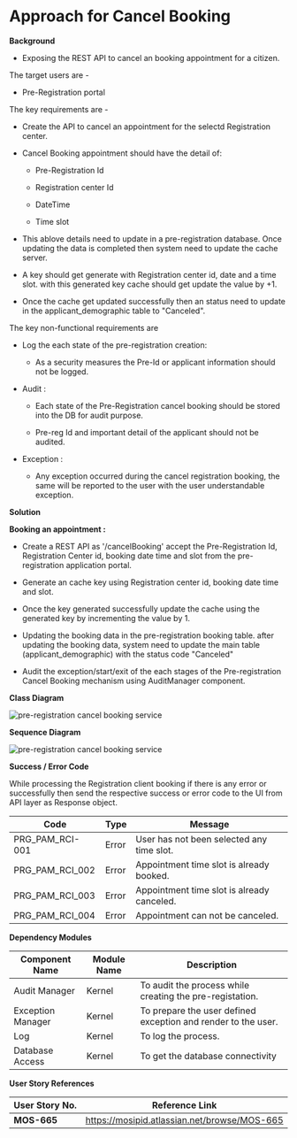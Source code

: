 
# Approach for  Cancel Booking

**Background**
- Exposing the REST API to cancel an booking appointment for a citizen.

The target users are -
   - Pre-Registration portal

The key requirements are -

-   Create the API to cancel an appointment for the selectd Registration center.

-   Cancel Booking appointment should have the detail of:

    -   Pre-Registration Id

    -   Registration center Id

    -   DateTime

    -   Time slot

- This ablove details need to update in a pre-registration database. Once updating the data is completed then system need to update the cache server.

- A key should get generate with Registration center id, date and a time slot. with this generated key cache should get update the value by +1.

-  Once the cache get updated successfully then an status need to update in the applicant_demographic table to "Canceled".

The key non-functional requirements are

-   Log the each state of the pre-registration creation:

    -   As a security measures the Pre-Id or applicant information should
        not be logged.

-   Audit :

    -   Each state of the Pre-Registration cancel booking should be stored into the DB  for audit purpose.

    -   Pre-reg Id and important detail of the applicant should not be audited.

-   Exception :

    -   Any exception occurred during the cancel registration booking, the same will be reported to the user with the user understandable exception.

**Solution**

**Booking an appointment :**

-   Create a REST API as '/cancelBooking' accept the Pre-Registration Id, Registration Center id, booking date time and slot from the pre-registration application portal.

-   Generate an cache key using Registration center id, booking date time and slot.

-   Once the key generated successfully update the cache using the generated key by incrementing the value by 1.

-   Updating the booking data in the pre-registration booking table. after updating the booking data, system need to update the main table (applicant_demographic) with the status code "Canceled"

-   Audit the exception/start/exit of the each stages of the Pre-registration Cancel Booking mechanism using AuditManager component.

**Class Diagram**

![pre-registration cancel booking service](_class_diagram/pre-registration-cancel-booking-service-classDiagram.png)

**Sequence Diagram**

![pre-registration cancel booking service](_sequence_diagram/pre-registration-cancel-booking.png)

**Success / Error Code** 

 While processing the Registration client booking if there is any error or successfully then send the respective success or error code to the UI from API layer as  Response object.

  Code   |       Type  | Message|
-----|----------|-------------|
  PRG_PAM_RCI-001 |  Error   |   User has not been selected any time slot.
  PRG_PAM_RCI_002  | Error   |   Appointment time slot is already booked.
  PRG_PAM_RCI_003  | Error   |   Appointment time slot is already canceled.
  PRG_PAM_RCI_004  | Error   |   Appointment can not be canceled.


**Dependency Modules**

Component Name | Module Name | Description | 
-----|----------|-------------|
  Audit Manager     |   Kernel        |    To audit the process while creating the pre-registation.
  Exception Manager  |  Kernel     |       To prepare the user defined exception and render to the user.
  Log        |          Kernel         |   To log the process.
  Database Access   |    Kernel      |      To get the database connectivity


**User Story References**

  **User Story No.** |  **Reference Link** |
  -----|----------|
  **MOS-665**      |     <https://mosipid.atlassian.net/browse/MOS-665>